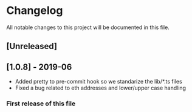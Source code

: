 # Changelog

All notable changes to this project will be documented in this file.

## [Unreleased]

## [1.0.8] - 2019-06

-   Added pretty to pre-commit hook so we standarize the lib/\*.ts files
-   Fixed a bug related to eth addresses and lower/upper case handling

### First release of this file
